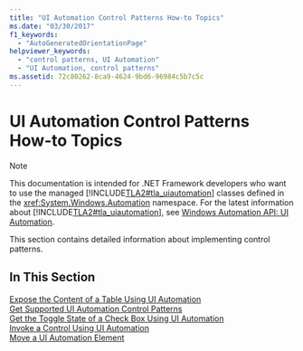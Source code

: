 ```yaml
---
title: "UI Automation Control Patterns How-to Topics"
ms.date: "03/30/2017"
f1_keywords: 
  - "AutoGeneratedOrientationPage"
helpviewer_keywords: 
  - "control patterns, UI Automation"
  - "UI Automation, control patterns"
ms.assetid: 72c80262-8ca9-4624-9bd6-96984c5b7c5c
---
```

# UI Automation Control Patterns How-to Topics
> [!NOTE]
> This documentation is intended for .NET Framework developers who want to use the managed [!INCLUDE[TLA2#tla_uiautomation](../../../includes/tla2sharptla-uiautomation-md.md)] classes defined in the <xref:System.Windows.Automation> namespace. For the latest information about [!INCLUDE[TLA2#tla_uiautomation](../../../includes/tla2sharptla-uiautomation-md.md)], see [Windows Automation API: UI Automation](https://go.microsoft.com/fwlink/?LinkID=156746).  
  
 This section contains detailed information about implementing control patterns.  
  
## In This Section  
 [Expose the Content of a Table Using UI Automation](expose-the-content-of-a-table-using-ui-automation.md)  
 [Get Supported UI Automation Control Patterns](get-supported-ui-automation-control-patterns.md)  
 [Get the Toggle State of a Check Box Using UI Automation](get-the-toggle-state-of-a-check-box-using-ui-automation.md)  
 [Invoke a Control Using UI Automation](invoke-a-control-using-ui-automation.md)  
 [Move a UI Automation Element](move-a-ui-automation-element.md)
